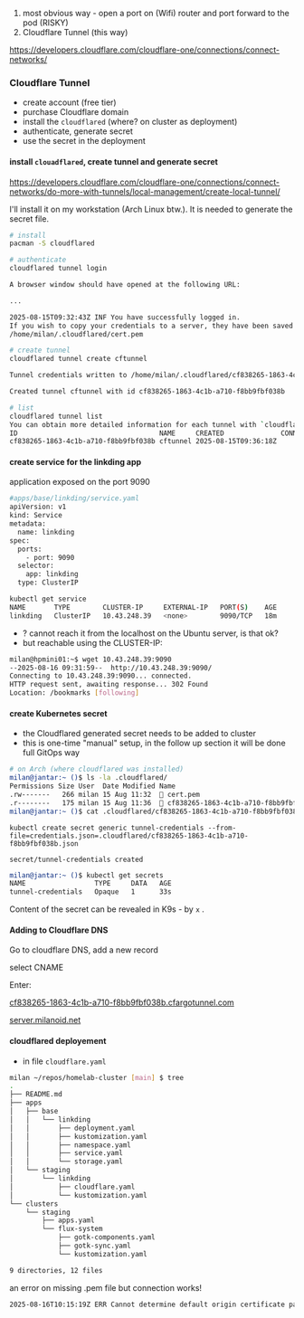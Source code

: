 
1. most obvious way - open a port on (Wifi) router and port forward to the pod (RISKY)
2. Cloudflare Tunnel (this way)

https://developers.cloudflare.com/cloudflare-one/connections/connect-networks/

### Cloudflare Tunnel

- create account (free tier)
- purchase Cloudflare domain
- install the `cloudflared` (where? on cluster as deployment)
- authenticate, generate secret
- use the secret in the deployment


#### install `clouadflared`, create tunnel and generate secret

https://developers.cloudflare.com/cloudflare-one/connections/connect-networks/do-more-with-tunnels/local-management/create-local-tunnel/

I'll install it on my workstation (Arch Linux btw.). It is needed to generate the secret file.

```bash
# install
pacman -S cloudflared

# authenticate
cloudflared tunnel login

A browser window should have opened at the following URL:

...

2025-08-15T09:32:43Z INF You have successfully logged in.
If you wish to copy your credentials to a server, they have been saved to:
/home/milan/.cloudflared/cert.pem

# create tunnel
cloudflared tunnel create cftunnel

Tunnel credentials written to /home/milan/.cloudflared/cf838265-1863-4c1b-a710-f8bb9fbf038b.json. cloudflared chose this file based on where your origin certificate was found. Keep this file secret. To revoke these credentials, delete the tunnel.

Created tunnel cftunnel with id cf838265-1863-4c1b-a710-f8bb9fbf038b

# list
cloudflared tunnel list
You can obtain more detailed information for each tunnel with `cloudflared tunnel info <name/uuid>`
ID                                   NAME     CREATED              CONNECTIONS
cf838265-1863-4c1b-a710-f8bb9fbf038b cftunnel 2025-08-15T09:36:18Z
```

#### create service for the linkding app

application exposed on the port 9090

```bash
#apps/base/linkding/service.yaml
apiVersion: v1
kind: Service
metadata:
  name: linkding
spec:
  ports:
    - port: 9090
  selector:
    app: linkding
  type: ClusterIP
```

```bash
kubectl get service
NAME       TYPE        CLUSTER-IP     EXTERNAL-IP   PORT(S)    AGE
linkding   ClusterIP   10.43.248.39   <none>        9090/TCP   18m
```

- ? cannot reach it from the localhost on the Ubuntu server, is that ok?
- but reachable using the CLUSTER-IP:
```bash
milan@hpmini01:~$ wget 10.43.248.39:9090
--2025-08-16 09:31:59--  http://10.43.248.39:9090/
Connecting to 10.43.248.39:9090... connected.
HTTP request sent, awaiting response... 302 Found
Location: /bookmarks [following]
```

#### create Kubernetes secret

- the Cloudflared generated secret needs to be added to cluster
- this is one-time "manual" setup, in the follow up section it will be done full GitOps way

```bash
# on Arch (where cloudflared was installed)
milan@jantar:~ ()$ ls -la .cloudflared/
Permissions Size User  Date Modified Name
.rw-------   266 milan 15 Aug 11:32   cert.pem
.r--------   175 milan 15 Aug 11:36   cf838265-1863-4c1b-a710-f8bb9fbf038b.json
milan@jantar:~ ()$ cat .cloudflared/cf838265-1863-4c1b-a710-f8bb9fbf038b.json
```

```
kubectl create secret generic tunnel-credentials --from-file=credentials.json=.cloudflared/cf838265-1863-4c1b-a710-f8bb9fbf038b.json

secret/tunnel-credentials created
```

```bash
milan@jantar:~ ()$ kubectl get secrets
NAME                 TYPE     DATA   AGE
tunnel-credentials   Opaque   1      33s
```

Content of the secret can be revealed in K9s - by `x` .

#### Adding to Cloudflare DNS

Go to cloudflare DNS, add a new record

select CNAME

Enter:

[cf838265-1863-4c1b-a710-f8bb9fbf038b.cfargotunnel.com](http://cf838265-1863-4c1b-a710-f8bb9fbf038b.cfargotunnel.com "http://cf838265-1863-4c1b-a710-f8bb9fbf038b.cfargotunnel.com")

[server.milanoid.net](https://server.milanoid.net)

#### cloudflared deployement

- in file `cloudflare.yaml`

```bash
milan ~/repos/homelab-cluster [main] $ tree
.
├── README.md
├── apps
│   ├── base
│   │   └── linkding
│   │       ├── deployment.yaml
│   │       ├── kustomization.yaml
│   │       ├── namespace.yaml
│   │       ├── service.yaml
│   │       └── storage.yaml
│   └── staging
│       └── linkding
│           ├── cloudflare.yaml
│           └── kustomization.yaml
└── clusters
    └── staging
        ├── apps.yaml
        └── flux-system
            ├── gotk-components.yaml
            ├── gotk-sync.yaml
            └── kustomization.yaml

9 directories, 12 files
```

an error on missing .pem file but connection works!

```bash
2025-08-16T10:15:19Z ERR Cannot determine default origin certificate path. No file cert.pem in [~/.cloudflared ~/.cloudflare-warp ~/cloudflare-warp /etc/cloudflared /usr/local
```